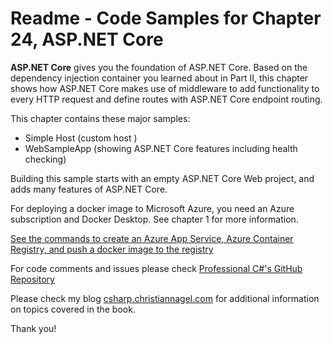 # Readme - Code Samples for Chapter 24, ASP.NET Core

**ASP.NET Core** gives you the foundation of ASP.NET Core. Based on the dependency injection container you learned about in Part II, this chapter shows how ASP.NET Core makes use of middleware to add functionality to every HTTP request and define routes with ASP.NET Core endpoint routing.

This chapter contains these major samples:

* Simple Host (custom host )
* WebSampleApp (showing ASP.NET Core features including health checking)

Building this sample starts with an empty ASP.NET Core Web project, and adds many features of ASP.NET Core.

For deploying a docker image to Microsoft Azure, you need an Azure subscription and Docker Desktop. See chapter 1 for more information.

[See the commands to create an Azure App Service, Azure Container Registry, and push a docker image to the registry](createappservice.sh)

For code comments and issues please check [Professional C#'s GitHub Repository](https://github.com/ProfessionalCSharp/ProfessionalCSharp2021)

Please check my blog [csharp.christiannagel.com](https://csharp.christiannagel.com "csharp.christiannagel.com") for additional information on topics covered in the book.

Thank you!
